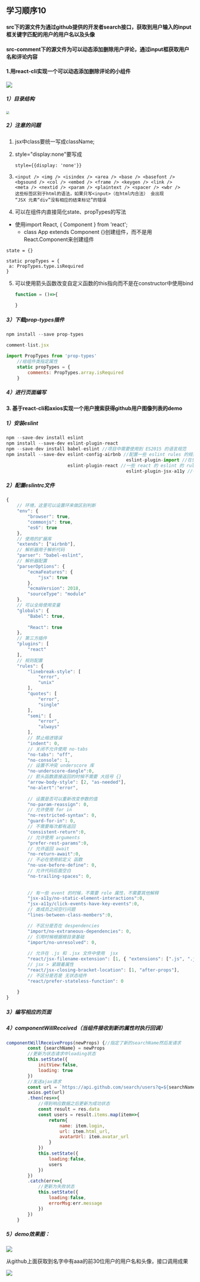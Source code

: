 ## 学习顺序10

#### src下的源文件为通过github提供的开发者search接口，获取到用户输入的input框关键字匹配的用户的用户名以及头像
#### src-comment下的源文件为可以动态添加删除用户评论，通过input框获取用户名和评论内容
#### 1.用react-cli实现一个可以动态添加删除评论的小组件

![](https://tva1.sinaimg.cn/large/006tNbRwgy1g9utbb70f6j31by0j443e.jpg)

##### 	1）目录结构

<img src="https://tva1.sinaimg.cn/large/006tNbRwgy1g9utd6wtocj30ce0h475m.jpg" style="zoom: 50%;" />

##### 	2）注意的问题

1.  jsx中class要统一写成className;

2. style="display:none"要写成

   ```
   style={{display: 'none'}}
   ```

3. ```
   <input /> <img /> <isindex /> <area /> <base /> <basefont />
   <bgsound /> <col /> <embed /> <frame /> <keygen /> <link />
   <meta /> <nextid /> <param /> <plaintext /> <spacer /> <wbr />
   这些标签区别于html的语法，如果只写<input>（在html内合法） 会出现
   “JSX 元素“div”没有相应的结束标记”的错误
   ```

4. 可以在组件内直接简化state、propTypes的写法
  - 使用import React, { Component } from 'react';
    - class App extends Component {}创建组件，而不是用React.Component来创建组件
  
   ```
   state = {}
   
   static propTypes = {
   	a: PropTypes.type.isRequired
   } 
   ```

5. 可以使用箭头函数改变自定义函数的this指向而不是在constructor中使用bind

   ```javascript
   function = ()=>{
     
   }
   ```

##### 	3）下载prop-types插件

```javascript
npm install --save prop-types

comment-list.jsx

import PropTypes from 'prop-types'
    //给组件类指定属性
    static propTypes = {
        comments: PropTypes.array.isRequired 
    }
```

##### 	4）进行页面编写

#### 3. 基于react-cli和axios实现一个用户搜索获得github用户图像列表的demo

##### 	1）安装eslint

```javascript
npm --save-dev install eslint
npm install --save-dev eslint-plugin-react
npm --save-dev install babel-eslint //项目中需要使用到 ES2015 的语言规范
npm install --save-dev eslint-config-airbnb //配置一些 eslint rules 的规范
											 eslint-plugin-import //在使用 import 的时候，一些 rules 规范
                       eslint-plugin-react //一些 react 的 eslint 的 rules 规范
											 eslint-plugin-jsx-a11y //一些 jsx 的 rules 规范
```

##### 	2）配置eslintrc文件

```javascript
{
    // 环境，这里可以设置环来做区别判断
    "env": {
        "browser": true,
        "commonjs": true,
        "es6": true
    },
    // 使用的扩展库
    "extends": ["airbnb"],
    // 解析器用于解析代码
    "parser": "babel-eslint",
    // 解析器配置
    "parserOptions": {
        "ecmaFeatures": {
            "jsx": true
        },
        "ecmaVersion": 2018,
        "sourceType": "module"
    },
    // 可以全局使用变量
    "globals": {
        "Babel": true,
        
        "React": true
    },
    // 第三方插件
    "plugins": [
        "react"
    ],
    // 规则配置
    "rules": {
        "linebreak-style": [
            "error",
            "unix"
        ],
        "quotes": [
            "error",
            "single"
        ],
        "semi": [
            "error",
            "always"
        ],
        // 禁止缩进错误
        "indent": 0,
        // 关闭不允许使用 no-tabs
        "no-tabs": "off",
        "no-console": 1,
        // 设置不冲突 underscore 库
        "no-underscore-dangle":0,
        // 箭头函数直接返回的时候不需要 大括号 {}
        "arrow-body-style": [2, "as-needed"],
        "no-alert":"error",
 
        // 设置是否可以重新改变参数的值
        "no-param-reassign": 0,
        // 允许使用 for in
        "no-restricted-syntax": 0,
        "guard-for-in": 0,
        // 不需要每次都有返回
        "consistent-return":0,
        // 允许使用 arguments
        "prefer-rest-params":0,
        // 允许返回 await
        "no-return-await":0,
        // 不必在使用前定义 函数
        "no-use-before-define": 0,
        // 允许代码后面空白
        "no-trailing-spaces": 0,
 
 
        // 有一些 event 的时候，不需要 role 属性，不需要其他解释
        "jsx-a11y/no-static-element-interactions":0,
        "jsx-a11y/click-events-have-key-events":0,
        // 类成员之间空行问题
        "lines-between-class-members":0,

        // 不区分是否在 despendencies
        "import/no-extraneous-dependencies": 0,
        // 引用时候根据根目录基础
        "import/no-unresolved": 0,
 
        // 允许在 .js 和 .jsx 文件中使用  jsx
        "react/jsx-filename-extension": [1, { "extensions": [".js", ".jsx"] }],
        // jsx > 紧跟着属性
        "react/jsx-closing-bracket-location": [1, "after-props"],
        // 不区分是否是 无状态组件
        "react/prefer-stateless-function": 0
 
    }
}
```

##### 	3）编写相应的页面

##### 	4）componentWillReceived（当组件接收到新的属性时执行回调）

```javascript
componentWillReceiveProps(newProps) {//指定了新的searchName然后发请求
        const {searchName} = newProps
        //更新为状态请求中loading状态
        this.setState({
            initView:false,
            loading: true
        })
        //发送ajax请求
        const url = `https://api.github.com/search/users?q=${searchName}`
        axios.get(url)
        .then(res=>{
            //得到响应数据之后更新为成功状态
            const result = res.data
            const users = result.items.map(item=>{
                return{
                    name: item.login,
                    url: item.html_url,
                    avatarUrl: item.avatar_url
                }
            })
            this.setState({
                loading:false,
                users
            })
        })
        .catch(err=>{
            //更新为失败状态
            this.setState({
                loading:false,
                errorMsg:err.message
            })
        })
    }
```



##### 	5）demo效果图：

![](https://tva1.sinaimg.cn/large/006tNbRwgy1g9vai7vq7dj31n20lijt1.jpg)

从github上面获取到名字中有aaa的前30位用户的用户名和头像，接口调用成果

![](https://tva1.sinaimg.cn/large/006tNbRwgy1g9vasjgh4uj31820mkahg.jpg)
